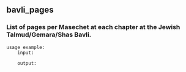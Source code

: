 ## bavli_pages

### List of pages per Masechet at each chapter at the Jewish Talmud/Gemara/Shas Bavli.

```
usage example:
    input:
    
    output:
```
